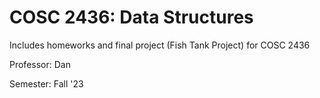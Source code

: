# COSC 2436: Data Structures
Includes homeworks and final project (Fish Tank Project) for COSC 2436

Professor: Dan

Semester: Fall '23
